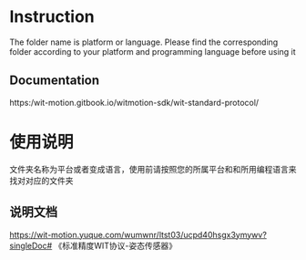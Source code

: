 # Instruction

The folder name is platform or language. Please find the corresponding folder according to your platform and programming language before using it

## Documentation

https:/wit-motion.gitbook.io/witmotion-sdk/wit-standard-protocol/

# 使用说明

文件夹名称为平台或者变成语言，使用前请按照您的所属平台和和所用编程语言来找对对应的文件夹

## 说明文档

https://wit-motion.yuque.com/wumwnr/ltst03/ucpd40hsgx3ymywv?singleDoc# 《标准精度WIT协议-姿态传感器》




